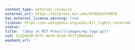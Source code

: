```yaml
---
content_type: external-resource
external_url: https://mitpress.mit.edu/9780262570978
has_external_license_warning: true
license: https://en.wikipedia.org/wiki/All_rights_reserved
status: ''
title: '![Buy at MIT Press](/images/mp_logo.gif)'
uid: 51228d30-67fc-4e7d-81a8-f5171066da82
wayback_url: ''
---
```

